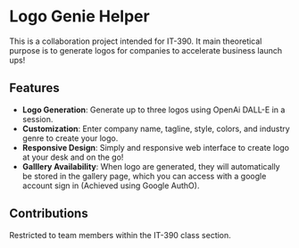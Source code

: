 # Logo Genie Helper

This is a collaboration project intended for IT-390. It main theoretical purpose is to generate logos for companies to accelerate business launch ups!

## Features

- **Logo Generation**: Generate up to three logos using OpenAi DALL-E in a session.
- **Customization**: Enter company name, tagline, style, colors, and industry genre to create your logo.
- **Responsive Design**: Simply and responsive web interface to create logo at your desk and on the go!
- **Galllery Availability**: When logo are generated, they will automatically be stored in the gallery page, which you can access with a google account sign in (Achieved using Google AuthO).

## Contributions
Restricted to team members within the IT-390 class section.




